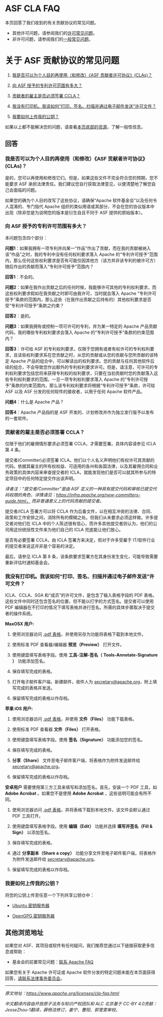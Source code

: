 # ASF CLA FAQ

本页回答了我们收到的有关贡献协议的常见问题。

* 其他许可问题，请参阅我们的[许可常见问题]( https://www.apache.org/foundation/license-faq.html)。
* 非许可问题，请参阅我们的[一般常见问题]( https://www.apache.org/foundation/faq)。

# 关于 ASF 贡献协议的常见问题
1. [我是否可以为个人目的再使用（和修改）《ASF 贡献者许可协议》(CLAs)？](###我是否可以为个人目的再使用（和修改）《ASF贡献者许可协议》(CLAs)？) 

2. [向 ASF 授予的专利许可范围有多大？](###向ASF授予的专利许可范围有多大？)

3. [贡献者的雇主是否必须签署 CCLA？](###贡献者的雇主是否必须签署CCLA？)

4. [我没有打印机。我该如何“打印、签名、扫描并通过电子邮件发送”许可文件？](###我没有打印机。我该如何“打印、签名、扫描并通过电子邮件发送”许可文件？)

5. [我要如何上传我的公钥？](###我要如何上传我的公钥？)

如果以上都不能解决您的问题，请查看[本页底部的资源](##其他浏览地址)，了解一般性信息。

## 回答

### 我是否可以为个人目的再使用（和修改）《ASF 贡献者许可协议》(CLAs)？
是的，您可以再使用和修改它们。但是，如果这些文件不完全符合您的预期，您不能要求 ASF 承担法律责任。我们建议您自行获取法律意见，以便清楚地了解您自己会面临的问题。

如果您的确为个人目的改写了这些协议，请确保“Apache 软件基金会”以及任何令人混淆的、专门指代 Apache 组织的类似用语或其部分，不会在您的协议版本中出现（除非您是为说明您的版本是衍生自且不同于 ASF 提供的原始版本）。

### 向 ASF 授予的专利许可范围有多大？
本问题包含四个部分：

**问题1**：如果我拥有一项专利并向某一“作品”作出了贡献，而在我的贡献被纳入该“作品”之时，我的专利中没有任何权利要求落入 Apache 的“专利许可授予”范围内，那么任何这些权利要求是否有可能仅因其他方（该方并非该专利的被许可方）随后作出的贡献而落入“专利许可授予”范围内？

**回答1**：不会的。

**问题2**：如果在我作出贡献之后的任何时候，我能够许可其他的专利权利要求，而这些权利要求假如在我贡献之时即可由我许可，当时就会落入 Apache “专利许可授予”条款的范围内，那么这些（在我作出贡献之后持有的）其他权利要求是否受“专利许可授予”条款之约束？

**回答2**：是的。

**问题3**：如果我拥有或控制一项可许可的专利，并为某一特定的 Apache 产品贡献代码，我的哪些专利权利要求会落入 Apache 的“专利许可授予”条款的约束范围内？

**回答3**：许可给 ASF 的专利权利要求，仅限于您拥有或者有权许可的专利权利要求，且该些权利要求系在您贡献之时，从您的贡献或从您的贡献与您所贡献的该特定 Apache 产品的组合中，可以解读出的权利要求。您的贡献与任何其他软件后续的组合，不会导致您作出额外的专利权利要求许可。但是，请注意，可许可的专利权利要求包括您将来获得专利权的权利要求，只要在当初贡献时您的贡献落入这些专利权利要求的范围。一旦一项专利权利要求落入 Apache 的“专利许可授予”条款的约束范围内，那么该专利权利要求将根据“专利许可授予”条款，许可给 ASF 以及 ASF 分发的任何软件的接收者，以用于任何 Apache 软件产品。

**问题4**：什么是 Apache 产品？

**回答4**：Apache 产品指的是 ASF 开发的、计划修改并作为独立发行版予以发布的一套软件。

### 贡献者的雇主是否必须签署 CCLA？
仅限于他们的雇佣情形要求必须签署 CCLA，才需要签署。具体内容请参见 ICLA 第 4 条。

提交者(Committer)必须签署 ICLA。他们以个人名义声明他们有权许可其贡献的代码。依据其雇主的所有权权益、可适用的各州和各国法律，以及其雇佣合同和业务政策的具体内容来审查提交者的 ICLA，就能发现他们是否可以就其所参与的特定项目中的任何特定提交作出该声明。

_译者注：“提交者/Committer”是由 ASF 定义的一种具有提交代码和审核已提交代码权限的角色，详情请见：https://infra.apache.org/new-committers-guide.html， 而非普通意义上的代码贡献的提交者。_

提交者/ICLA 签署方可以将 CCLA 作为后备文件，以在相互冲突的法律、合同、政策和工作安排之间，消除所有的模糊之处。但我们从未要求必须这样做。许多提交者对他们在 ICLA 中的个人陈述很有信心，而许多其他提交者则认为，他们的公司用这份统括性文件来为他们自己的 ICLA 兜底能让他们放心。

是否有必要签署 CCLA，由 ICLA 签署方来决定，但对于许多受雇于 IT/软件行业的提交者来说这并非是个容易的决定。

最后，请参见 ICLA 第 8 条，该条款要求签署方在其身份发生变化，可能导致需要重新评估时通知基金会。

### 我没有打印机。我该如何“打印、签名、扫描并通过电子邮件发送”许可文件？
ICLA、CCLA、SGA 和“成员”的许可文件，是包含了输入表格字段的 PDF 表格。这些文件中同时还包含签名的位置，但不能以打字的方式签名。提交者可以使用 PDF 编辑器在不打印的情况下填写表格并进行签名。所需的具体步骤取决于提交者的操作系统。

**MaxOSX 用户:**
1. 使用浏览器访问 [.pdf 表格](https://www.apache.org/licenses/contributor-agreements.html)，并使用另存为功能将表格下载到本地文件。
   
2. 使用标准 PDF 查看器/编辑器 **预览（Preview）** 打开文件。

3. 使用键盘填写表格字段。使用 **工具-注解-签名（ Tools-Annotate-Signature ）** 功能添加签名。

4. 保存填写完成的表格。

5. 打开电子邮件客户端，新建邮件，收件人为 secretary@apache.org，附上填写完成的表格并发送。

6. 保留填写完成的表格以作存档。

**苹果 iOS 用户:**

1. 使用浏览器访问 [.pdf 表格](https://www.apache.org/licenses/contributor-agreements.html)，并使用 **文件（Files）** 功能下载表格。

2. 使用标准 PDF 查看器 **文件（Files）** 打开表格。

3. 使用键盘填写表格字段。使用 **签名（Signature）** 功能添加您的签名。

4. 保存填写完成的表格。

5.  **分享（Share）** 文件至电子邮件客户端，将表格作为附件发送邮件给 secretary@apache.org。

6. 保留填写完成的表格以作存档。

**安卓用户** 需要使用第三方工具来填写和添加签名。首先，安装一个 PDF 工具，如 **Adobe Acrobat** 。如果您不是使用 **Adobe Acrobat** ，这些说明可能会有所不同。

1. 使用浏览器访问 [.pdf 表格](https://www.apache.org/licenses/contributor-agreements.html)，并将表格下载到本地文件。该文件会默认通过 PDF 工具打开。

2. 使用键盘填写表格字段。使用 **编辑（Edit）** 功能并选择 **填写并签名（Fill & Sign）** 以添加签名。

3. 保存填写完成的表格。

4. 通过 **分享副本（Share a copy）** 功能分享文件至电子邮件客户端，将表格作为附件发送邮件给 secretary@apache.org。

5. 保留填写完成的表格以作存档。

### 我要如何上传我的公钥？

将您的公钥上传至任意一个下列共享公钥仓中：

* [Ubuntu 密钥服务器](https://keyserver.ubuntu.com/)

* [OpenGPG 密钥服务器](https://keys.openpgp.org/)


## 其他浏览地址

如果您对 ASF、其项目或软件有任何疑问，我们推荐您通过以下链接获取更多信息或帮助：

* 基金会的前置常见问题：[联系 Apache FAQ](https://www.apache.org/foundation/faq)

如果您有关于 Apache 许可证或 Apache 软件分发的特定问题未能在本页面获得回答，[请联系法律事务委员会](https://www.apache.org/legal/)。

---

_原文地址：https://www.apache.org/licenses/cla-faq.html_

_中文翻译内容由开放原子法务与知识产权团队和 ALC 北京基于 CC-BY 4.0贡献：JesseZhou-1翻译，薛杨洁修订，姜宁、曹阳、郭雪雯审校。_
  
